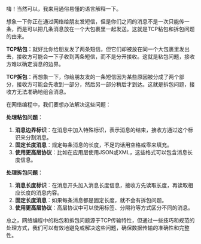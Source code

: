 嗨！当然可以，我来用通俗易懂的语言解释一下。

想象一下你正在通过网络给朋友发短信，但是你们之间的消息不是一次只能传一条，而是可以把几条消息放在一个大包裹里一起发送。这就是TCP粘包和拆包问题的由来。

**TCP粘包**：就好比你给朋友发了两条短信，但它们却被放在同一个大包裹里发出去，接收方可能会一下子收到两条短信，而不是分开接收。这就是粘包问题，接收方难以确定消息的边界。

**TCP拆包**：再想象一下，你给朋友发的一条短信因为某些原因被分成了两个部分，接收方可能会先收到一部分，然后另一部分稍后才到达。这就是拆包问题，接收方无法准确地组合消息。

在网络编程中，我们要想办法解决这些问题：

**处理粘包问题**：

1. **消息边界标识**：在消息中加入特殊标识，表示消息的结束，接收方通过这个标识来分割消息。
2. **固定长度消息**：规定每条消息的长度，不足的话用空格或零来填充。
3. **使用更高层协议**：比如在应用层使用JSON或XML，这些格式可以包含消息长度信息。

**处理拆包问题**：

1. **消息长度标识**：在消息开头加入消息长度信息，接收方先读取长度，再读取相应长度的消息内容。
2. **固定长度消息**：如果每条消息都是固定长度，就不会有拆包问题。
3. **使用更高层协议**：高层协议中可以使用标签、分隔符等方式区分不同的消息。

总之，网络编程中的粘包和拆包问题源于TCP传输特性，但通过一些技巧和规范的处理方式，我们可以有效地避免或解决这些问题，确保数据传输的准确性和完整性。
